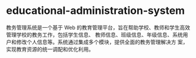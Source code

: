 # educational-administration-system
教务管理系统是一个基于 Web 的教育管理平台，旨在帮助学校、教师和学生高效管理学校的教务工作，包括学生信息、
教师信息、班级信息、年级信息、系统用户和修改个人信息等。系统通过集成多个模块，提供全面的教务管理解决方
案，实现教育资源的统一调配和优化利用。
